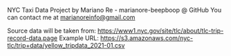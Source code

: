 NYC Taxi Data Project
by Mariano Re - marianore-beepboop @ GitHub
You can contact me at marianoreinfo@gmail.com

Source data will be taken from: https://www1.nyc.gov/site/tlc/about/tlc-trip-record-data.page
Example URL: https://s3.amazonaws.com/nyc-tlc/trip+data/yellow_tripdata_2021-01.csv
